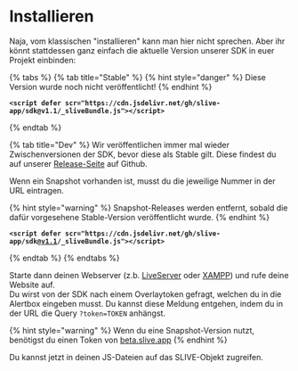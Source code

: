 # Installieren

Naja, vom klassischen "installieren" kann man hier nicht sprechen. Aber ihr könnt stattdessen ganz einfach die aktuelle Version unserer SDK in euer Projekt einbinden:

{% tabs %}
{% tab title="Stable" %}
{% hint style="danger" %}
Diese Version wurde noch nicht veröffentlicht!
{% endhint %}

<pre class="language-html"><code class="lang-html"><strong>&#x3C;script defer scr="https://cdn.jsdelivr.net/gh/slive-app/sdk@v1.1/_sliveBundle.js">&#x3C;/script>
</strong></code></pre>
{% endtab %}

{% tab title="Dev" %}
Wir veröffentlichen immer mal wieder Zwischenversionen der SDK, bevor diese als Stable gilt. Diese findest du auf unserer [Release-Seite](https://github.com/slive-app/sdk/releases) auf Github.

Wenn ein Snapshot vorhanden ist, musst du die jeweilige Nummer in der URL eintragen.

{% hint style="warning" %}
Snapshot-Releases werden entfernt, sobald die dafür vorgesehene Stable-Version veröffentlicht wurde.
{% endhint %}

<pre class="language-html"><code class="lang-html"><strong>&#x3C;script defer scr="https://cdn.jsdelivr.net/gh/slive-app/sdk@<a data-footnote-ref href="#user-content-fn-1">v1.1</a>/_sliveBundle.js">&#x3C;/script>
</strong></code></pre>
{% endtab %}
{% endtabs %}

Starte dann deinen Webserver (z.b. [LiveServer](https://marketplace.visualstudio.com/items?itemName=ritwickdey.LiveServer) oder [XAMPP](https://www.apachefriends.org/de/index.html)) und rufe deine Website auf.\
Du wirst von der SDK nach einem Overlaytoken gefragt, welchen du in die Alertbox eingeben musst. Du kannst diese Meldung entgehen, indem du in der URL die Query `?token=TOKEN` anhängst.

{% hint style="warning" %}
Wenn du eine Snapshot-Version nutzt, benötigst du einen Token von [beta.slive.app](https://beta.slive.app)
{% endhint %}

Du kannst jetzt in deinen JS-Dateien auf das SLIVE-Objekt zugreifen.

[^1]: Füge hier die Snapshot-Nummer ein
